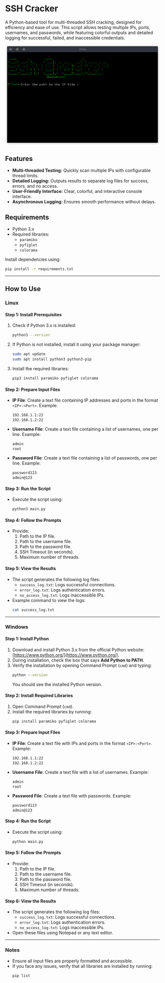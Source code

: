 # SSH Cracker

A Python-based tool for multi-threaded SSH cracking, designed for efficiency and ease of use. This script allows testing multiple IPs, ports, usernames, and passwords, while featuring colorful outputs and detailed logging for successful, failed, and inaccessible credentials.

![Screenshot of Tool](tool_screenshot.png)

## Features
- **Multi-threaded Testing:** Quickly scan multiple IPs with configurable thread limits.
- **Detailed Logging:** Outputs results to separate log files for success, errors, and no access.
- **User-Friendly Interface:** Clear, colorful, and interactive console interface.
- **Asynchronous Logging:** Ensures smooth performance without delays.

## Requirements
- Python 3.x
- Required libraries:
  - `paramiko`
  - `pyfiglet`
  - `colorama`

Install dependencies using:
```bash
pip install -r requirements.txt
```

---

## How to Use

### Linux
#### Step 1: Install Prerequisites
1. Check if Python 3.x is installed:
   ```bash
   python3 --version
   ```
2. If Python is not installed, install it using your package manager:
   ```bash
   sudo apt update
   sudo apt install python3 python3-pip
   ```
3. Install the required libraries:
   ```bash
   pip3 install paramiko pyfiglet colorama
   ```

#### Step 2: Prepare Input Files
- **IP File**: Create a text file containing IP addresses and ports in the format `<IP>:<Port>`. Example:
  ```
  192.168.1.1:22
  192.168.1.2:22
  ```
- **Username File**: Create a text file containing a list of usernames, one per line. Example:
  ```
  admin
  root
  ```
- **Password File**: Create a text file containing a list of passwords, one per line. Example:
  ```
  password123
  admin@123
  ```

#### Step 3: Run the Script
- Execute the script using:
  ```bash
  python3 main.py
  ```

#### Step 4: Follow the Prompts
- Provide:
  1. Path to the IP file.
  2. Path to the username file.
  3. Path to the password file.
  4. SSH Timeout (in seconds).
  5. Maximum number of threads.

#### Step 5: View the Results
- The script generates the following log files:
  - `success_log.txt`: Logs successful connections.
  - `error_log.txt`: Logs authentication errors.
  - `no_access_log.txt`: Logs inaccessible IPs.
- Example command to view the logs:
  ```bash
  cat success_log.txt
  ```

---

### Windows
#### Step 1: Install Python
1. Download and install Python 3.x from the official Python website: [https://www.python.org/](https://www.python.org/).
2. During installation, check the box that says **Add Python to PATH**.
3. Verify the installation by opening Command Prompt (`cmd`) and typing:
   ```cmd
   python --version
   ```
   You should see the installed Python version.

#### Step 2: Install Required Libraries
1. Open Command Prompt (`cmd`).
2. Install the required libraries by running:
   ```cmd
   pip install paramiko pyfiglet colorama
   ```

#### Step 3: Prepare Input Files
- **IP File**: Create a text file with IPs and ports in the format `<IP>:<Port>`. Example:
  ```
  192.168.1.1:22
  192.168.1.2:22
  ```
- **Username File**: Create a text file with a list of usernames. Example:
  ```
  admin
  root
  ```
- **Password File**: Create a text file with passwords. Example:
  ```
  password123
  admin@123
  ```

#### Step 4: Run the Script
- Execute the script using:
  ```cmd
  python main.py
  ```

#### Step 5: Follow the Prompts
- Provide:
  1. Path to the IP file.
  2. Path to the username file.
  3. Path to the password file.
  4. SSH Timeout (in seconds).
  5. Maximum number of threads.

#### Step 6: View the Results
- The script generates the following log files:
  - `success_log.txt`: Logs successful connections.
  - `error_log.txt`: Logs authentication errors.
  - `no_access_log.txt`: Logs inaccessible IPs.
- Open these files using Notepad or any text editor.

---

### Notes
- Ensure all input files are properly formatted and accessible.
- If you face any issues, verify that all libraries are installed by running:
  ```bash
  pip list
  ```
